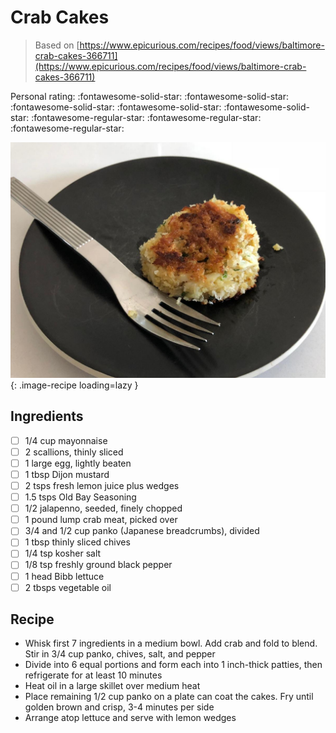 <!-- Needs Manual Review -->

# Crab Cakes

> Based on [https://www.epicurious.com/recipes/food/views/baltimore-crab-cakes-366711](https://www.epicurious.com/recipes/food/views/baltimore-crab-cakes-366711)

<!-- {cts} rating=2; (User can specify rating on scale of 1-5) -->

Personal rating: :fontawesome-solid-star: :fontawesome-solid-star: :fontawesome-solid-star: :fontawesome-solid-star: :fontawesome-solid-star: :fontawesome-regular-star: :fontawesome-regular-star: :fontawesome-regular-star:

<!-- {cte} -->

<!-- {cts} name_image=crab_cakes.jpeg; (User can specify image name) -->

![crab_cakes.jpeg](./crab_cakes.jpeg){: .image-recipe loading=lazy }

<!-- {cte} -->

## Ingredients

* [ ] 1/4 cup mayonnaise
* [ ] 2 scallions, thinly sliced
* [ ] 1 large egg, lightly beaten
* [ ] 1 tbsp Dijon mustard
* [ ] 2 tsps fresh lemon juice plus wedges
* [ ] 1.5 tsps Old Bay Seasoning
* [ ] 1/2 jalapenno, seeded, finely chopped
* [ ] 1 pound lump crab meat, picked over
* [ ] 3/4 and 1/2 cup panko (Japanese breadcrumbs), divided
* [ ] 1 tbsp thinly sliced chives
* [ ] 1/4 tsp kosher salt
* [ ] 1/8 tsp freshly ground black pepper
* [ ] 1 head Bibb lettuce
* [ ] 2 tbsps vegetable oil

## Recipe

* Whisk first 7 ingredients in a medium bowl. Add crab and fold to blend. Stir in 3/4 cup panko, chives, salt, and pepper
* Divide into 6 equal portions and form each into 1 inch-thick patties, then refrigerate for at least 10 minutes
* Heat oil in a large skillet over medium heat
* Place remaining 1/2 cup panko on a plate can coat the cakes. Fry until golden brown and crisp, 3-4 minutes per side
* Arrange atop lettuce and serve with lemon wedges
